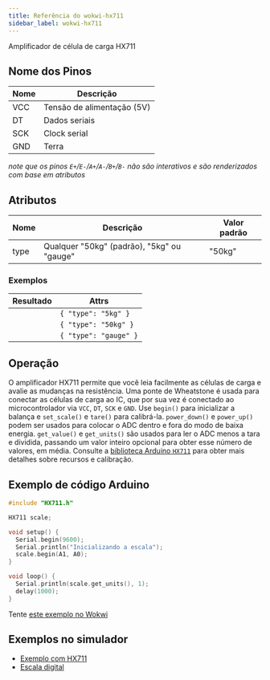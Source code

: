 ```yaml
---
title: Referência do wokwi-hx711
sidebar_label: wokwi-hx711
---
```


Amplificador de célula de carga HX711

<wokwi-hx711 type="50kg" />

## Nome dos Pinos

| Nome | Descrição                  |
| ---- | -------------------------- |
| VCC  | Tensão de alimentação (5V) |
| DT   | Dados seriais              |
| SCK  | Clock serial               |
| GND  | Terra                      |

_note que os pinos `E+`/`E-`/`A+`/`A-`/`B+`/`B-` não são interativos e são renderizados com base em atributos_

<wokwi-hx711 type="5kg" />

## Atributos

| Nome | Descrição                                  | Valor padrão |
| ---- | ------------------------------------------ | ------------ |
| type | Qualquer "50kg" (padrão), "5kg" ou "gauge" | "50kg"       |

### Exemplos

| Resultado                    | Attrs                 |
| ---------------------------- | --------------------- |
| <wokwi-hx711 type="5kg" />   | `{ "type": "5kg" }`   |
| <wokwi-hx711 type="50kg" />  | `{ "type": "50kg" }`  |
| <wokwi-hx711 type="gauge" /> | `{ "type": "gauge" }` |

## Operação

O amplificador HX711 permite que você leia facilmente as células de carga e avalie as mudanças na resistência. Uma ponte de Wheatstone é usada para conectar as células de carga ao IC, que por sua vez é conectado ao microcontrolador via `VCC`, `DT`, `SCK` e `GND`. Use `begin()` para inicializar a balança e `set_scale()` e `tare()` para calibrá-la. `power_down()` e `power_up()` podem ser usados para colocar o ADC dentro e fora do modo de baixa energia. `get_value()` e `get_units()` são usados para ler o ADC menos a tara e dividida, passando um valor inteiro opcional para obter esse número de valores, em média. Consulte a [biblioteca Arduino `HX711`](https://github.com/bogde/HX711#features) para obter mais detalhes sobre recursos e calibração.

## Exemplo de código Arduino

```cpp
#include "HX711.h"

HX711 scale;

void setup() {
  Serial.begin(9600);
  Serial.println("Inicializando a escala");
  scale.begin(A1, A0);
}

void loop() {
  Serial.println(scale.get_units(), 1);
  delay(1000);
}
```

Tente [este exemplo no Wokwi](https://wokwi.com/projects/345134808605655636)

## Exemplos no simulador

- [Exemplo com HX711](https://wokwi.com/projects/344192176616374868)
- [Escala digital](https://wokwi.com/projects/336613701830312531)
